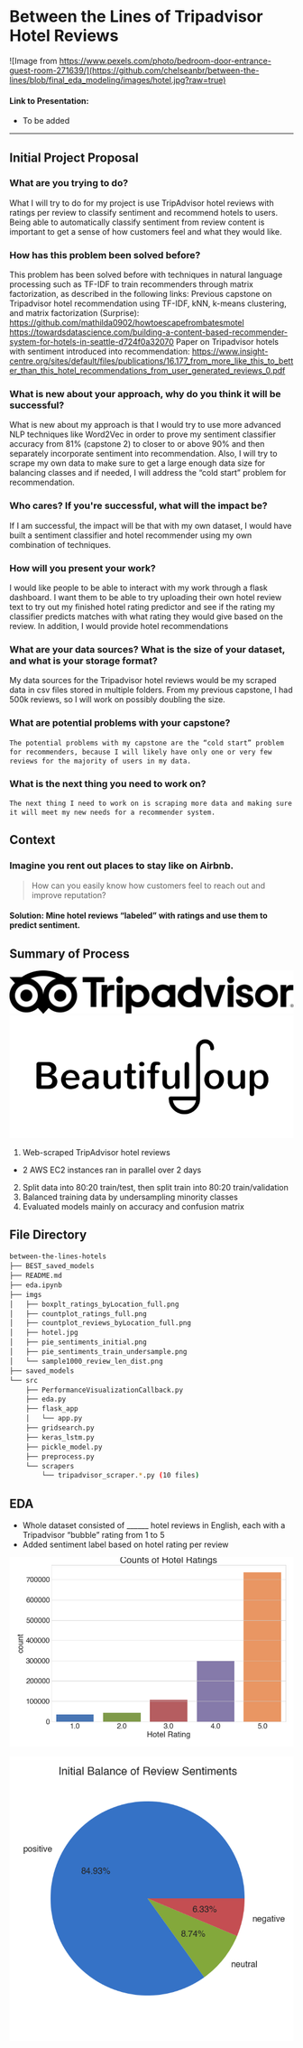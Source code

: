# Between the Lines of Tripadvisor Hotel Reviews

![Image from https://www.pexels.com/photo/bedroom-door-entrance-guest-room-271639/](https://github.com/chelseanbr/between-the-lines/blob/final_eda_modeling/images/hotel.jpg?raw=true)
#### Link to Presentation: 
* To be added
_____
## Initial Project Proposal
### What are you trying to do?
What I will try to do for my project is use TripAdvisor hotel reviews with ratings per review to classify sentiment and recommend hotels to users. Being able to automatically classify sentiment from review content is important to get a sense of how customers feel and what they would like.
### How has this problem been solved before?
This problem has been solved before with techniques in natural language processing such as TF-IDF to train recommenders through matrix factorization, as described in the following links:
Previous capstone on Tripadvisor hotel recommendation using TF-IDF, kNN, k-means clustering, and matrix factorization (Surprise): https://github.com/mathilda0902/howtoescapefrombatesmotel
https://towardsdatascience.com/building-a-content-based-recommender-system-for-hotels-in-seattle-d724f0a32070
Paper on Tripadvisor hotels with sentiment introduced into recommendation: 
https://www.insight-centre.org/sites/default/files/publications/16.177_from_more_like_this_to_better_than_this_hotel_recommendations_from_user_generated_reviews_0.pdf
### What is new about your approach, why do you think it will be successful?
What is new about my approach is that I would try to use more advanced NLP techniques like Word2Vec in order to prove my sentiment classifier accuracy from 81% (capstone 2) to closer to or above 90% and then separately incorporate sentiment into recommendation. Also, I will try to scrape my own data to make sure to get a large enough data size for balancing classes and if needed, I will address the “cold start” problem for recommendation.
### Who cares? If you're successful, what will the impact be?
If I am successful, the impact will be that with my own dataset, I would have built a sentiment classifier and hotel recommender using my own combination of techniques.
### How will you present your work?
I would like people to be able to interact with my work through a flask dashboard. I want them to be able to try uploading their own hotel review text to try out my finished hotel rating predictor and see if the rating my classifier predicts matches with what rating they would give based on the review. In addition, I would provide hotel recommendations 
### What are your data sources? What is the size of your dataset, and what is your storage format?
My data sources for the Tripadvisor hotel reviews would be my scraped data in csv files stored in multiple folders. From my previous capstone, I had 500k reviews, so I will work on possibly doubling the size.
### What are potential problems with your capstone?
	The potential problems with my capstone are the “cold start” problem for recommenders, because I will likely have only one or very few reviews for the majority of users in my data.
### What is the next thing you need to work on?
	The next thing I need to work on is scraping more data and making sure it will meet my new needs for a recommender system.

## Context
### Imagine you rent out places to stay like on Airbnb.
> How can you easily know how customers feel to reach out and improve reputation?
#### Solution: Mine hotel reviews “labeled” with ratings and use them to predict sentiment.

## Summary of Process
![Tripadvisor_Logo_horizontal-lockup_registered_RGB.png](https://github.com/chelseanbr/between-the-lines/blob/final_eda_modeling/images/Tripadvisor_Logo_horizontal-lockup_registered_RGB.png) ![bs.png](https://github.com/chelseanbr/between-the-lines/blob/final_eda_modeling/images/bs.png)
1. Web-scraped TripAdvisor hotel reviews
  * 2 AWS EC2 instances ran in parallel over 2 days
2. Split data into 80:20 train/test, then split train into 80:20 train/validation
3. Balanced training data by undersampling minority classes
4. Evaluated models mainly on accuracy and confusion matrix

## File Directory
```bash
between-the-lines-hotels
├── BEST_saved_models
├── README.md
├── eda.ipynb
├── imgs
│   ├── boxplt_ratings_byLocation_full.png
│   ├── countplot_ratings_full.png
│   ├── countplot_reviews_byLocation_full.png
│   ├── hotel.jpg
│   ├── pie_sentiments_initial.png
│   ├── pie_sentiments_train_undersample.png
│   └── sample1000_review_len_dist.png
├── saved_models
└── src
    ├── PerformanceVisualizationCallback.py
    ├── eda.py
    ├── flask_app
    │   └── app.py
    ├── gridsearch.py
    ├── keras_lstm.py
    ├── pickle_model.py
    ├── preprocess.py
    └── scrapers
        └── tripadvisor_scraper.*.py (10 files)
```

## EDA
* Whole dataset consisted of ______ hotel reviews in English, 
each with a Tripadvisor “bubble” rating from 1 to 5
* Added sentiment label based on hotel rating per review

![countplot_ratings_full.png](https://github.com/chelseanbr/between-the-lines-hotels/blob/master/imgs/countplot_ratings_full.png)

![pie_sentiments_initial.png](https://github.com/chelseanbr/between-the-lines-hotels/blob/master/imgs/pie_sentiments_initial.png)